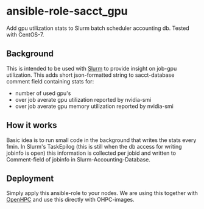 # ansible-role-sacct_gpu
Add gpu utilization stats to Slurm batch scheduler accounting db. Tested with CentOS-7.

## Background

This is intended to be used with [Slurm](https://slurm.schedmd.com/) to provide insight on job-gpu utilization. This adds short json-formatted string to 
sacct-database comment field containing stats for:

- number of used gpu's
- over job averate gpu utilization reported by nvidia-smi
- over job averate gpu memory utilization reported by nvidia-smi

## How it works

Basic idea is to run small code in the background that writes the stats every 1min. In Slurm's TaskEpilog (this is still when the db access for writing jobinfo is open) 
this information is collected per jobid and written to Comment-field of jobinfo in Slurm-Accounting-Database. 

## Deployment

Simply apply this ansible-role to your nodes. We are using this together with [OpenHPC](https://openhpc.community/) and use this directly with OHPC-images.
